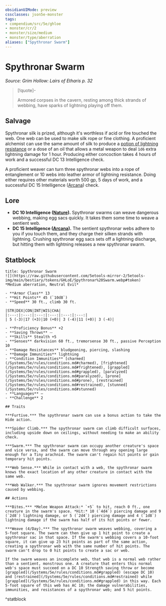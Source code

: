 ```yaml
---
obsidianUIMode: preview
cssclasses: json5e-monster
tags:
- compendium/src/5e/ghloe
- monster/cr/2
- monster/size/medium
- monster/type/aberration
aliases: ["Spythronar Swarm"]
---
```

# Spythronar Swarm
*Source: Grim Hollow: Lairs of Etharis p. 32*  

> [!quote]-  
> 
> Armored corpses in the cavern, resting among thick strands of webbing, have sparks of lightning playing off them.

## Salvage

Spythronar silk is prized, although it's worthless if acid or fire touched the web. One web can be used to make silk rope or fine clothing. A proficient alchemist can use the same amount of silk to produce a [potion of lightning resistance](/Systems/5e/items/potion-of-lightning-resistance.md) or a dose of an oil that allows a metal weapon to deal `1d6` extra lightning damage for 1 hour. Producing either concoction takes 4 hours of work and a successful DC 13 Intelligence check.

A proficient weaver can turn three spythronar webs into a rope of entanglement or 10 webs into leather armor of lightning resistance. Doing either requires other materials worth 500 gp, 5 days of work, and a successful DC 15 Intelligence ([Arcana](/Systems/5e/rules/skills.md#Arcana)) check.

## Lore

- **DC 10 Intelligence ([Nature](/Systems/5e/rules/skills.md#Nature)).** Spythronar swarms can weave dangerous webbing, making egg sacs quickly. It takes them some time to weave a sentient web.  
- **DC 15 Intelligence ([Arcana](/Systems/5e/rules/skills.md#Arcana)).** The sentient spythronar webs adhere to you if you touch them, and they charge their silken strands with lightning. Crushing spythronar egg sacs sets off a lightning discharge, but hitting them with lightning releases a new spythronar swarm.  

## Statblock

```ad-statblock
title: Spythronar Swarm
![](https://raw.githubusercontent.com/5etools-mirror-2/5etools-img/main/bestiary/tokens/GHLoE/Spythronar%20Swarm.webp#token)
*Medium aberration, Neutral Evil*

- **Armor Class** 13
- **Hit Points** 45 (`10d8`)
- **Speed** 30 ft., climb 30 ft.

|STR|DEX|CON|INT|WIS|CHA|
|:---:|:---:|:---:|:---:|:---:|:---:|
| 5 (-3)|17 (+3)|10 (+0)| 3 (-4)|11 (+0)| 3 (-4)|

- **Proficiency Bonus** +2
- **Saving Throws** ⏤
- **Skills** Stealth +5
- **Senses** darkvision 60 ft., tremorsense 30 ft., passive Perception 10
- **Damage Resistances** bludgeoning, piercing, slashing
- **Damage Immunities** lightning
- **Condition Immunities** [charmed](/Systems/5e/rules/conditions.md#charmed), [frightened](/Systems/5e/rules/conditions.md#frightened), [grappled](/Systems/5e/rules/conditions.md#grappled), [paralyzed](/Systems/5e/rules/conditions.md#paralyzed), [prone](/Systems/5e/rules/conditions.md#prone), [restrained](/Systems/5e/rules/conditions.md#restrained), [stunned](/Systems/5e/rules/conditions.md#stunned)
- **Languages** —
- **Challenge** 2

## Traits

***Furtive.*** The spythronar swarm can use a bonus action to take the Hide action.

***Spider Climb.*** The spythronar swarm can climb difficult surfaces, including upside down on ceilings, without needing to make an ability check.

***Swarm.*** The spythronar swarm can occupy another creature's space and vice versa, and the swarm can move through any opening large enough for a Tiny arachnid. The swarm can't regain hit points or gain temporary hit points.

***Web Sense.*** While in contact with a web, the spythronar swarm knows the exact location of any other creature in contact with the same web.

***Web Walker.*** The spythronar swarm ignores movement restrictions caused by webbing.

## Actions

***Bites.*** *Melee Weapon Attack:* `+5` to hit, reach 0 ft., one creature in the swarm's space. *Hit:* 10 (`4d4`) piercing damage and 9 (`2d8`) lightning damage, or 5 (`2d4`) piercing damage and 4 (`1d8`) lightning damage if the swarm has half of its hit points or fewer.

***Weave (4/Day).*** The spythronar swarm weaves webbing, covering a 5-foot square. The swarm can then give up 1 hit point to create a spythronar sac in that space. If the swarm's webbing covers a 10-foot square, it can give up 23 hit points as part of the same action, creating a spythronar web with the same number of hit points. The swarm can't drop to 0 hit points to create a sac or web.

If the swarm weaves an incomplete web, that web is a normal web rather than a sentient, monstrous one. A creature that enters this normal web's space must succeed on a DC 10 Strength saving throw or become [grappled](/Systems/5e/rules/conditions.md#grappled) (escape DC 10) and [restrained](/Systems/5e/rules/conditions.md#restrained) while [grappled](/Systems/5e/rules/conditions.md#grappled) in this way. Each 5-foot square of this web has AC 10; the damage vulnerabilities, immunities, and resistances of a spythronar web; and 5 hit points.
```
^statblock